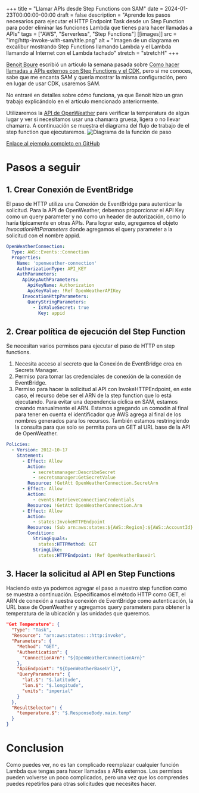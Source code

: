 +++
title = "Llamar APIs desde Step Functions con SAM"
date = 2024-01-23T00:00:00-00:00
draft = false
description = "Aprende los pasos necesarios para ejecutar el HTTP Endpoint Task desde un Step Function para poder eliminar las funciones Lambda que tienes para hacer llamadas a APIs"
tags = ["AWS", "Serverless", "Step Functions"]
[[images]]
  src = "img/http-invoke-with-sam/title.png"
  alt = "Imagen de un diagrama en excalibur mostrando Step Functions llamando Lambda y el Lambda llamando al Internet con el Lambda tachado"
  stretch = "stretchH"
+++

[Benoit Boure](https://twitter.com/Benoit_Boure) escribió un artículo la semana pasada sobre [Como hacer llamadas a APIs externos con Step Functions y el CDK](https://benoitboure.com/calling-external-endpoints-with-step-functions-and-the-cdk), pero si me conoces, sabe que me encanta SAM y quería mostrar la misma configuración, pero en lugar de usar CDK, usaremos SAM.

No entraré en detalles sobre cómo funciona, ya que Benoit hizo un gran trabajo explicándolo en el artículo mencionado anteriormente.

Utilizaremos la [API de OpenWeather](https://openweathermap.org/api) para verificar la temperatura de algún lugar y ver si necesitamos usar una chamarra gruesa, ligera o no llevar chamarra. A continuación se muestra el diagrama del flujo de trabajo de el step function que ejecutaremos.
![Diagrama de la función de paso](/img/http-invoke-with-sam/stepfunction-diagram.png)

[Enlace al ejemplo completo en GitHub](https://github.com/andmoredev/http-invoke-with-sam)
# Pasos a seguir

## 1. Crear Conexión de EventBridge
El paso de HTTP utiliza una Conexión de EventBridge para autenticar la solicitud. Para la API de OpenWeather, debemos proporcionar el API Key como un query parameter y no como un header de autorización, como lo haría típicamente en otras APIs. Para lograr esto, agregamos el objeto *InvocationHttParameters* donde agregamos el query parameter a la solicitud con el nombre appid.

```yaml
OpenWeatherConnection:
  Type: AWS::Events::Connection
  Properties:
    Name: 'openweather-connection'
    AuthorizationType: API_KEY
    AuthParameters:
      ApiKeyAuthParameters:
        ApiKeyName: Authorization
        ApiKeyValue: !Ref OpenWeatherAPIKey
      InvocationHttpParameters:
        QueryStringParameters:
          - IsValueSecret: true
            Key: appid
```
## 2. Crear política de ejecución del Step Function 
Se necesitan varios permisos para ejecutar el paso de HTTP en step functions.

1. Necesita acceso al secreto que la Conexión de EventBridge crea en Secrets Manager.
2. Permiso para tomar las credenciales de conexión de la conexión de EventBridge.
3. Permiso para hacer la solicitud al API con InvokeHTTPEndpoint, en este caso, el recurso debe ser el ARN de la step function que lo está ejecutando. Para evitar una dependencia cíclica en SAM, estamos creando manualmente el ARN. Estamos agregando un comodín al final para tener en cuenta el identificador que AWS agrega al final de los nombres generados para los recursos. También estamos restringiendo la consulta para que solo se permita para un GET al URL base de la API de OpenWeather.

```yaml
Policies:
  - Version: 2012-10-17
    Statement:
      - Effect: Allow
        Action:
          - secretsmanager:DescribeSecret
          - secretsmanager:GetSecretValue
        Resource: !GetAtt OpenWeatherConnection.SecretArn
      - Effect: Allow
        Action:
          - events:RetrieveConnectionCredentials
        Resource: !GetAtt OpenWeatherConnection.Arn
      - Effect: Allow
        Action:
          - states:InvokeHTTPEndpoint
        Resource: !Sub arn:aws:states:${AWS::Region}:${AWS::AccountId}:stateMachine:ShouldIWearAJacketStateMachine*
        Condition:
          StringEquals:
            states:HTTPMethod: GET
          StringLike:
            states:HTTPEndpoint: !Ref OpenWeatherBaseUrl
```
## 3. Hacer la solicitud al API en Step Functions
Haciendo esto ya podemos agregar el paso a nuestro step function como se muestra a continuación.
Especificamos el método HTTP como GET, el ARN de conexión a nuestra conexión de EventBridge como autenticación, la URL base de OpenWeather y agregamos query parameters para obtener la temperatura de la ubicación y las unidades que queremos.

```json
"Get Temperature": {
  "Type": "Task",
  "Resource": "arn:aws:states:::http:invoke",
  "Parameters": {
    "Method": "GET",
    "Authentication": {
      "ConnectionArn": "${OpenWeatherConnectionArn}"
    },
    "ApiEndpoint": "${OpenWeatherBaseUrl}",
    "QueryParameters": {
      "lat.$": "$.latitude",
      "lon.$": "$.longitude",
      "units": "imperial"
    }
  },
  "ResultSelector": {
    "temperature.$": "$.ResponseBody.main.temp"
  }
}
```

# Conclusion
Como puedes ver, no es tan complicado reemplazar cualquier función Lambda que tengas para hacer llamadas a APIs externos. Los permisos pueden volverse un poco complicados, pero una vez que los comprendes puedes repetirlos para otras solicitudes que necesites hacer.